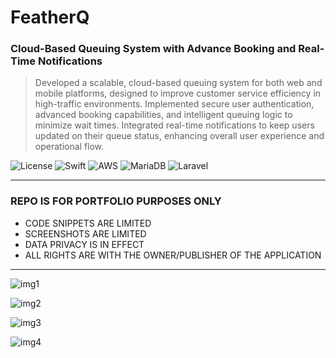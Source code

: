 # FeatherQ
### Cloud-Based Queuing System with Advance Booking and Real-Time Notifications
> Developed a scalable, cloud-based queuing system for both web and
            mobile platforms, designed to improve customer service efficiency in
            high-traffic environments. Implemented secure user authentication,
            advanced booking capabilities, and intelligent queuing logic to
            minimize wait times. Integrated real-time notifications to keep
            users updated on their queue status, enhancing overall user
            experience and operational flow.

![License](https://img.shields.io/badge/license-Apache--2.0-red.svg)
![Swift](https://img.shields.io/badge/iOS-Swift-blue)
![AWS](https://img.shields.io/badge/Amazon-AWS-8A2BE2)
![MariaDB](https://img.shields.io/badge/MariaDB-10.1-C8102E)
![Laravel](https://img.shields.io/badge/Laravel-5-gold)

---

### REPO IS FOR PORTFOLIO PURPOSES ONLY
- CODE SNIPPETS ARE LIMITED
- SCREENSHOTS ARE LIMITED
- DATA PRIVACY IS IN EFFECT
- ALL RIGHTS ARE WITH THE OWNER/PUBLISHER OF THE APPLICATION

---

![img1](https://github.com/polljii/featherq/blob/main/featherq1.png)

![img2](https://github.com/polljii/featherq/blob/main/featherq2.png)

![img3](https://github.com/polljii/featherq/blob/main/featherq3.png)

![img4](https://github.com/polljii/featherq/blob/main/featherq4.png)
